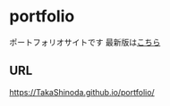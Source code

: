 # portfolio
ポートフォリオサイトです
最新版は[こちら](https://github.com/TakaShinoda/portfolio_v2)

## URL
https://TakaShinoda.github.io/portfolio/
